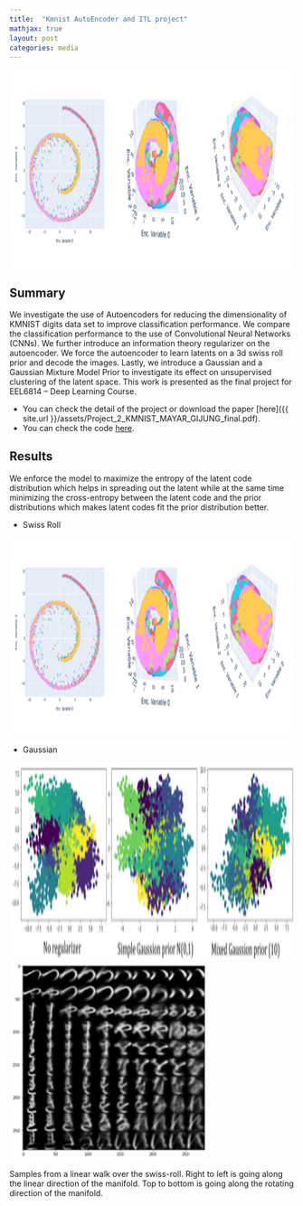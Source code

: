 ```yaml
---
title:  "Kmnist AutoEncoder and ITL project"
mathjax: true
layout: post
categories: media
---
```


<img src="https://github.com/GijungLee/Kmnist_AutoEncoder_Project/raw/main/data/Picture1.png" width="1000" height="350">


## Summary

We investigate the use of Autoencoders for reducing the dimensionality of KMNIST digits data set to improve classification performance. We compare the classification performance to the use of Convolutional Neural Networks (CNNs). We further introduce an information theory regularizer on the autoencoder. We force the autoencoder to learn latents on a 3d swiss roll prior and decode the images. Lastly, we introduce a Gaussian and a Gaussian Mixture Model Prior to investigate its effect on unsupervised clustering of the latent space. This work is presented as the final project for EEL6814 – Deep Learning Course.

- You can check the detail of the project or download the paper [here]({{ site.url }}/assets/Project_2_KMNIST_MAYAR_GIJUNG_final.pdf).
- You can check the code [here](https://github.com/GijungLee/Kmnist_AutoEncoder_Project).

## Results
We enforce the model to maximize the entropy of the latent code distribution which helps in spreading out the latent while at the same time minimizing the cross-entropy between the latent code and the prior distributions which makes latent codes fit the prior distribution better.

- Swiss Roll

<img src="https://github.com/GijungLee/Kmnist_AutoEncoder_Project/raw/main/data/Picture1.png" width="1000" height="350">

- Gaussian

<img src="https://github.com/GijungLee/Kmnist_AutoEncoder_Project/raw/main/data/Picture2.png" width="1000" height="350">

<img src="https://github.com/GijungLee/Kmnist_AutoEncoder_Project/raw/main/data/Picture3.png" width="350" height="350">

Samples from a linear walk over the swiss-roll. Right to left is going along the linear direction of the manifold. Top to bottom is going along the rotating direction of the manifold.
